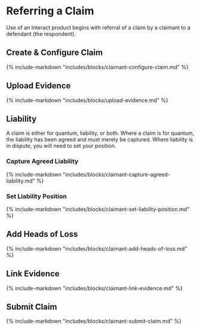 # Referring a Claim

Use of an Interact product begins with referral of a claim by a claimant to a defendant (the respondent). 

## Create & Configure Claim

{% include-markdown "includes/blocks/claimant-configure-claim.md" %}

## Upload Evidence

{% include-markdown "includes/blocks/upload-evidence.md" %}

## Liability

A claim is either for quantum, liability, or both. Where a claim is for quantum, the liability has been agreed and must merely be captured. Where liability is in dispute, you will need to set your position.

### Capture Agreed Liability

{% include-markdown "includes/blocks/claimant-capture-agreed-liability.md" %}

### Set Liability Position

{% include-markdown "includes/blocks/claimant-set-liability-position.md" %}

## Add Heads of Loss

{% include-markdown "includes/blocks/claimant-add-heads-of-loss.md" %}

## Link Evidence

{% include-markdown "includes/blocks/claimant-link-evidence.md" %}

## Submit Claim

{% include-markdown "includes/blocks/claimant-submit-claim.md" %}
